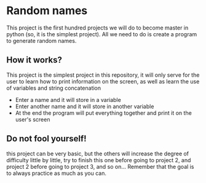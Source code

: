 # Random names

This project is the first hundred projects we will do to become master in python (so, it is the simplest project).
All we need to do is create a program to generate random names.

## How it works?
This project is the simplest project in this repository, it will only serve for the user to learn how to print information on the screen, as well as learn the use of variables and string concatenation
* Enter a name and it will store in a variable
* Enter another name and it will store in another variable
* At the end the program will put everything together and print it on the user's screen
  
## Do not fool yourself!
this project can be very basic, but the others will increase the degree of difficulty little by little, try to finish this one before going to project 2, and project 2 before going to project 3, and so on...
Remember that the goal is to always practice as much as you can.